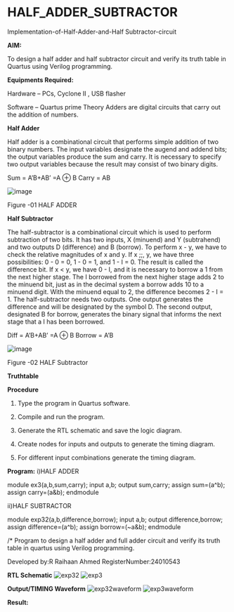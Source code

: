 # HALF_ADDER_SUBTRACTOR

Implementation-of-Half-Adder-and-Half Subtractor-circuit

**AIM:**

To design a half adder and half subtractor circuit and verify its truth table in Quartus using Verilog programming.

**Equipments Required:**

Hardware – PCs, Cyclone II , USB flasher 

Software – Quartus prime Theory Adders are digital circuits that carry out the addition of numbers.

**Half Adder**

Half adder is a combinational circuit that performs simple addition of two binary numbers. The input variables designate the augend and addend bits; the output variables produce the sum and carry. It is necessary to specify two output variables because the result may consist of two binary digits.

Sum = A’B+AB’ =A ⊕ B Carry = AB

![image](https://github.com/naavaneetha/HALF_ADDER_SUBTRACTOR/assets/154305477/bd4a0b2c-cdbc-4184-ab08-81578f121e1f)

Figure -01 HALF ADDER

**Half Subtractor**

The half-subtractor is a combinational circuit which is used to perform subtraction of two bits. It has two inputs, X (minuend) and Y (subtrahend) and two outputs D (difference) and B (borrow). To perform x - y, we have to check the relative magnitudes of x and y. If x ;;, y, we have three possibilities: 0 - 0 = 0, 1 - 0 = 1, and 1 - I = 0. The result is called the difference bit. If x < y, we have 0 - I, and it is necessary to borrow a 1 from the next higher stage. The I borrowed from the next higher stage adds 2 to the minuend bit, just as in the decimal system a borrow adds 10 to a minuend digit. With the minuend equal to 2, the difference becomes 2 - I = 1. The half-subtractor needs two outputs. One output generates the difference and will be designated by the symbol D. The second output, designated B for borrow, generates the binary signal that informs the next stage that a I has been borrowed. 

Diff = A’B+AB’ =A ⊕ B
Borrow = A’B

 ![image](https://github.com/naavaneetha/HALF_ADDER_SUBTRACTOR/assets/154305477/d76b099c-513f-4e7c-843a-e2fd028a531a)

Figure -02 HALF Subtractor

**Truthtable**

**Procedure**

1.	Type the program in Quartus software.

2.	Compile and run the program.

3.	Generate the RTL schematic and save the logic diagram.

4.	Create nodes for inputs and outputs to generate the timing diagram.

5.	For different input combinations generate the timing diagram.


**Program:**
i)HALF ADDER

module ex3(a,b,sum,carry);
input a,b;
output sum,carry;
assign sum=(a^b);
assign carry=(a&b);
endmodule

ii)HALF SUBTRACTOR

module exp32(a,b,difference,borrow);
input a,b;
output difference,borrow;
assign difference=(a^b);
assign borrow=(~a&b);
endmodule

/* Program to design a half adder and full adder circuit and verify its truth table in quartus using Verilog programming.

Developed by:R Raihaan Ahmed
RegisterNumber:24010543

**RTL Schematic**
![exp32](https://github.com/user-attachments/assets/c3d6f305-7b85-4985-9e04-5d42685ef4ea)
![exp3](https://github.com/user-attachments/assets/bfec1f15-2eaa-4ae6-829f-b33dba82b30e)

**Output/TIMING Waveform**
![exp32waveform](https://github.com/user-attachments/assets/fa4c102e-2edb-4747-b66a-5eff0124398d)
![exp3waveform](https://github.com/user-attachments/assets/e2d8bc32-3c47-454d-9a54-dc6ca2606916)

**Result:**
